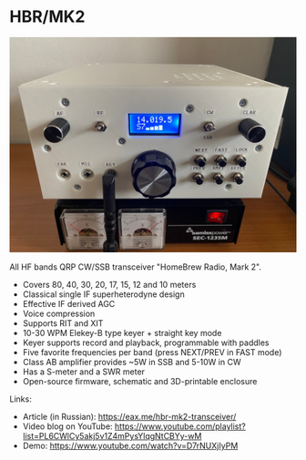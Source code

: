 # HBR/MK2

![HBR/MK2](images/enclosure/front-panel.jpg)

All HF bands QRP CW/SSB transceiver "HomeBrew Radio, Mark 2".

* Covers 80, 40, 30, 20, 17, 15, 12 and 10 meters
* Classical single IF superheterodyne design
* Effective IF derived AGC
* Voice compression
* Supports RIT and XIT
* 10-30 WPM Elekey-B type keyer + straight key mode
* Keyer supports record and playback, programmable with paddles
* Five favorite frequencies per band (press NEXT/PREV in FAST mode)
* Class AB amplifier provides ~5W in SSB and 5-10W in CW
* Has a S-meter and a SWR meter
* Open-source firmware, schematic and 3D-printable enclosure

Links:

* Article (in Russian): https://eax.me/hbr-mk2-transceiver/
* Video blog on YouTube: https://www.youtube.com/playlist?list=PL6CWlCy5akj5v1Z4mPysYlqgNtCBYy-wM
* Demo: https://www.youtube.com/watch?v=D7rNUXjIyPM
